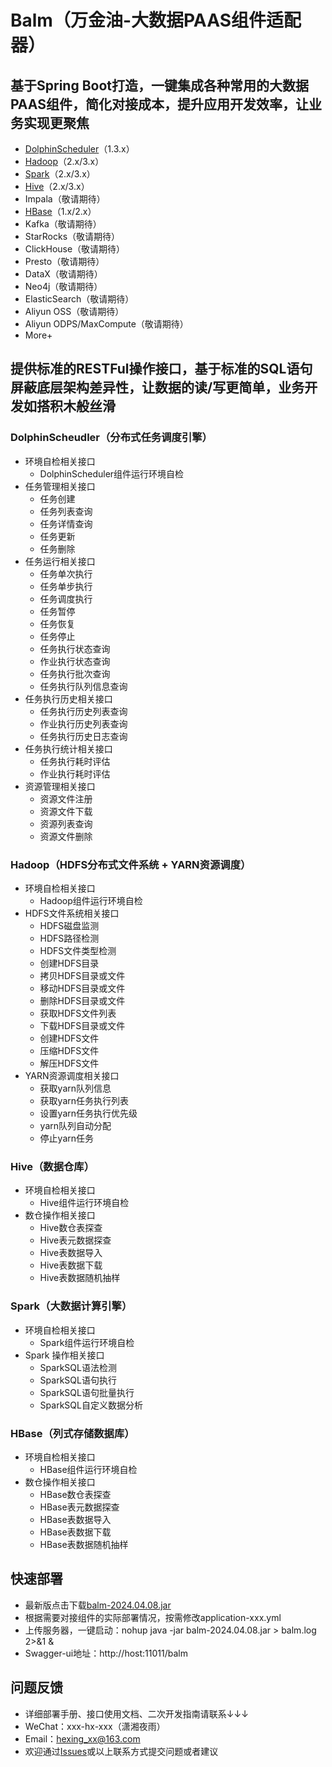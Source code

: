 # Balm（万金油-大数据PAAS组件适配器）
## 基于Spring Boot打造，一键集成各种常用的大数据PAAS组件，简化对接成本，提升应用开发效率，让业务实现更聚焦
* [DolphinScheduler](https://github.com/apache/dolphinscheduler)（1.3.x）
* [Hadoop](https://github.com/apache/hadoop)（2.x/3.x）
* [Spark](https://github.com/apache/spark)（2.x/3.x）
* [Hive](https://github.com/apache/hive)（2.x/3.x）
* Impala（敬请期待）
* [HBase](https://github.com/apache/hbase)（1.x/2.x）
* Kafka（敬请期待）
* StarRocks（敬请期待）
* ClickHouse（敬请期待）
* Presto（敬请期待）
* DataX（敬请期待）
* Neo4j（敬请期待）
* ElasticSearch（敬请期待）
* Aliyun OSS（敬请期待）
* Aliyun ODPS/MaxCompute（敬请期待）
* More+

## 提供标准的RESTFul操作接口，基于标准的SQL语句屏蔽底层架构差异性，让数据的读/写更简单，业务开发如搭积木般丝滑
### DolphinScheudler（分布式任务调度引擎）
* 环境自检相关接口
  + DolphinScheduler组件运行环境自检
* 任务管理相关接口
  + 任务创建
  + 任务列表查询
  + 任务详情查询
  + 任务更新
  + 任务删除
* 任务运行相关接口
  + 任务单次执行
  + 任务单步执行
  + 任务调度执行
  + 任务暂停
  + 任务恢复
  + 任务停止
  + 任务执行状态查询
  + 作业执行状态查询
  + 任务执行批次查询
  + 任务执行队列信息查询
* 任务执行历史相关接口
  + 任务执行历史列表查询
  + 作业执行历史列表查询
  + 任务执行历史日志查询
* 任务执行统计相关接口
  + 任务执行耗时评估
  + 作业执行耗时评估
* 资源管理相关接口
  + 资源文件注册
  + 资源文件下载
  + 资源列表查询
  + 资源文件删除
### Hadoop（HDFS分布式文件系统 + YARN资源调度）
* 环境自检相关接口
  + Hadoop组件运行环境自检
* HDFS文件系统相关接口
  + HDFS磁盘监测
  + HDFS路径检测
  + HDFS文件类型检测
  + 创建HDFS目录
  + 拷贝HDFS目录或文件
  + 移动HDFS目录或文件
  + 删除HDFS目录或文件
  + 获取HDFS文件列表
  + 下载HDFS目录或文件
  + 创建HDFS文件
  + 压缩HDFS文件
  + 解压HDFS文件
* YARN资源调度相关接口
  + 获取yarn队列信息
  + 获取yarn任务执行列表
  + 设置yarn任务执行优先级
  + yarn队列自动分配
  + 停止yarn任务
### Hive（数据仓库）
* 环境自检相关接口
  + Hive组件运行环境自检
* 数仓操作相关接口
  + Hive数仓表探查
  + Hive表元数据探查
  + Hive表数据导入
  + Hive表数据下载
  + Hive表数据随机抽样
### Spark（大数据计算引擎）
* 环境自检相关接口
  + Spark组件运行环境自检
* Spark 操作相关接口
  + SparkSQL语法检测
  + SparkSQL语句执行
  + SparkSQL语句批量执行
  + SparkSQL自定义数据分析
### HBase（列式存储数据库）
* 环境自检相关接口
  + HBase组件运行环境自检
* 数仓操作相关接口
  + HBase数仓表探查
  + HBase表元数据探查
  + HBase表数据导入
  + HBase表数据下载
  + HBase表数据随机抽样

## 快速部署
* 最新版点击下载[balm-2024.04.08.jar](https://github.com/hexnn/balm/releases/download/balm-2024.04.08/balm-2024.04.08.jar)
* 根据需要对接组件的实际部署情况，按需修改application-xxx.yml
* 上传服务器，一键启动：nohup java -jar balm-2024.04.08.jar > balm.log 2>&1 &
* Swagger-ui地址：http://host:11011/balm

## 问题反馈
* 详细部署手册、接口使用文档、二次开发指南请联系↓↓↓
* WeChat：xxx-hx-xxx（潇湘夜雨）
* Email：hexing_xx@163.com
* 欢迎通过[Issues](https://github.com/hexnn/balm/issues)或以上联系方式提交问题或者建议
